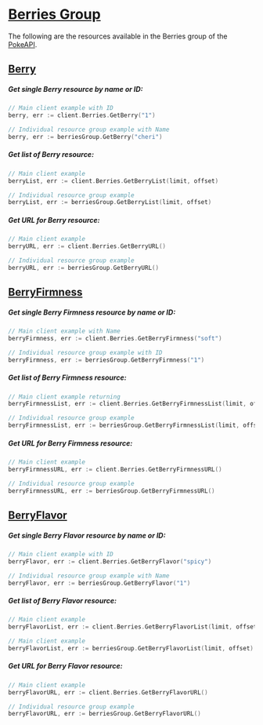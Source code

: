 # [Berries Group](https://pokeapi.co/docs/v2#berries-section)

The following are the resources available in the Berries group of the [PokeAPI](https://pokeapi.co/).

## [Berry](https://pokeapi.co/docs/v2#berries)

##### Get single Berry resource by name or ID:

```go
// Main client example with ID
berry, err := client.Berries.GetBerry("1")

// Individual resource group example with Name
berry, err := berriesGroup.GetBerry("cheri")
```

##### Get list of Berry resource:

```go
// Main client example
berryList, err := client.Berries.GetBerryList(limit, offset)

// Individual resource group example 
berryList, err := berriesGroup.GetBerryList(limit, offset)
```

##### Get URL for Berry resource:
```go
// Main client example
berryURL, err := client.Berries.GetBerryURL()

// Individual resource group example
berryURL, err := berriesGroup.GetBerryURL()
```

## [BerryFirmness](https://pokeapi.co/docs/v2#berry-firmnesses)

##### Get single Berry Firmness resource by name or ID:

```go
// Main client example with Name
berryFirmness, err := client.Berries.GetBerryFirmness("soft")

// Individual resource group example with ID
berryFirmness, err := berriesGroup.GetBerryFirmness("1")
```

##### Get list of Berry Firmness resource:

```go
// Main client example returning 
berryFirmnessList, err := client.Berries.GetBerryFirmnessList(limit, offset)

// Individual resource group example 
berryFirmnessList, err := berriesGroup.GetBerryFirmnessList(limit, offset)
```

##### Get URL for Berry Firmness resource:
```go
// Main client example
berryFirmnessURL, err := client.Berries.GetBerryFirmnessURL()

// Individual resource group example
berryFirmnessURL, err := berriesGroup.GetBerryFirmnessURL()
```

## [BerryFlavor](https://pokeapi.co/docs/v2#berry-flavors)

##### Get single Berry Flavor resource by name or ID:

```go
// Main client example with ID
berryFlavor, err := client.Berries.GetBerryFlavor("spicy")

// Individual resource group example with Name
berryFlavor, err := berriesGroup.GetBerryFlavor("1")
```

##### Get list of Berry Flavor resource:

```go
// Main client example 
berryFlavorList, err := client.Berries.GetBerryFlavorList(limit, offset)

// Main client example 
berryFlavorList, err := berriesGroup.GetBerryFlavorList(limit, offset)
```

##### Get URL for Berry Flavor resource:
```go
// Main client example
berryFlavorURL, err := client.Berries.GetBerryFlavorURL()

// Individual resource group example
berryFlavorURL, err := berriesGroup.GetBerryFlavorURL()
```

